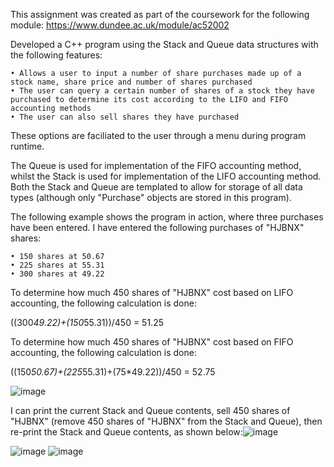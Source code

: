 This assignment was created as part of the coursework for the following module:
https://www.dundee.ac.uk/module/ac52002

Developed a C++ program using the Stack and Queue data structures with the following features:

	• Allows a user to input a number of share purchases made up of a stock name, share price and number of shares purchased
	• The user can query a certain number of shares of a stock they have purchased to determine its cost according to the LIFO and FIFO accounting methods
	• The user can also sell shares they have purchased

These options are faciliated to the user through a menu during program runtime. 

The Queue is used for implementation of the FIFO accounting method, whilst the Stack is used for implementation of the LIFO accounting method. Both the Stack and Queue are templated to allow for storage of all data types (although only "Purchase" objects are stored in this program).

The following example shows the program in action, where three purchases have been entered. I have entered the following purchases of "HJBNX" shares:

	• 150 shares at 50.67
	• 225 shares at 55.31
	• 300 shares at 49.22

To determine how much 450 shares of "HJBNX" cost based on LIFO accounting, the following calculation is done:

((300*49.22)+(150*55.31))/450 = 51.25

To determine how much 450 shares of "HJBNX" cost based on FIFO accounting, the following calculation is done:

((150*50.67)+(225*55.31)+(75*49.22))/450 = 52.75

![image](https://user-images.githubusercontent.com/94235400/162039587-35e15d18-c1c5-41e2-a890-f5f4204024db.png)

I can print the current Stack and Queue contents, sell 450 shares of "HJBNX" (remove 450 shares of "HJBNX" from the Stack and Queue), then re-print the Stack and Queue contents, as shown below:![image](https://user-images.githubusercontent.com/94235400/162039609-203fa5e7-076c-4419-bf98-ac7da76c6100.png)

![image](https://user-images.githubusercontent.com/94235400/162039721-e4b403f4-d8cc-46d3-9e89-d275a562e5dc.png)
![image](https://user-images.githubusercontent.com/94235400/162039942-35b3513c-d9ce-4a45-a156-13004453613e.png)


